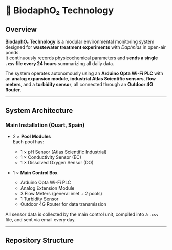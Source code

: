 # 🧪 BiodaphO₂ Technology

## Overview

**BiodaphO₂ Technology** is a modular environmental monitoring system designed for **wastewater treatment experiments** with *Daphnias* in open-air ponds.  
It continuously records physicochemical parameters and **sends a single `.csv` file every 24 hours** summarizing all daily data.

The system operates autonomously using an **Arduino Opta Wi-Fi PLC** with an **analog expansion module**, **industrial Atlas Scientific sensors**, **flow meters**, and a **turbidity sensor**, all connected through an **Outdoor 4G Router**.

---

## System Architecture

### **Main Installation (Quart, Spain)**

- 2 × **Pool Modules**  
  Each pool has:
  - 1 × pH Sensor (Atlas Scientific Industrial)  
  - 1 × Conductivity Sensor (EC)  
  - 1 × Dissolved Oxygen Sensor (DO)  

- 1 × **Main Control Box**
  - Arduino Opta Wi-Fi PLC  
  - Analog Extension Module  
  - 3 Flow Meters (general inlet + 2 pools)  
  - 1 Turbidity Sensor  
  - Outdoor 4G Router for data transmission  

All sensor data is collected by the main control unit, compiled into a `.csv` file, and sent via email every day.

---

## Repository Structure


